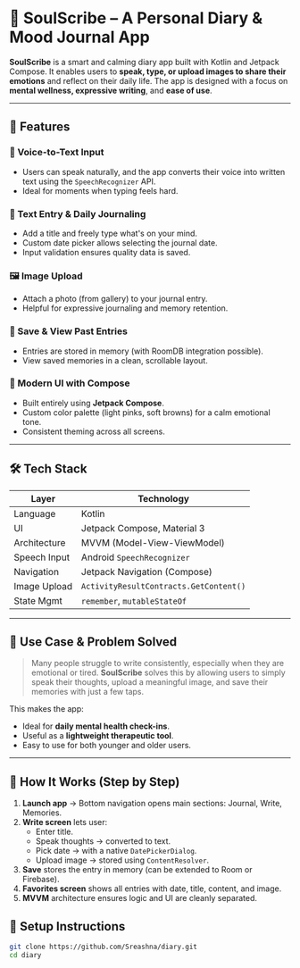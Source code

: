 # 🧠 SoulScribe – A Personal Diary & Mood Journal App

**SoulScribe** is a smart and calming diary app built with Kotlin and Jetpack Compose. It enables users to **speak, type, or upload images to share their emotions** and reflect on their daily life. The app is designed with a focus on **mental wellness, expressive writing**, and **ease of use**.

---

## 🧩 Features

### 🎤 Voice-to-Text Input
- Users can speak naturally, and the app converts their voice into written text using the `SpeechRecognizer` API.
- Ideal for moments when typing feels hard.

### 📝 Text Entry & Daily Journaling
- Add a title and freely type what's on your mind.
- Custom date picker allows selecting the journal date.
- Input validation ensures quality data is saved.

### 🖼️ Image Upload
- Attach a photo (from gallery) to your journal entry.
- Helpful for expressive journaling and memory retention.

### 💾 Save & View Past Entries
- Entries are stored in memory (with RoomDB integration possible).
- View saved memories in a clean, scrollable layout.

### 🎨 Modern UI with Compose
- Built entirely using **Jetpack Compose**.
- Custom color palette (light pinks, soft browns) for a calm emotional tone.
- Consistent theming across all screens.

---

## 🛠️ Tech Stack

| Layer        | Technology                            |
|--------------|----------------------------------------|
| Language     | Kotlin                                 |
| UI           | Jetpack Compose, Material 3            |
| Architecture | MVVM (Model-View-ViewModel)            |
| Speech Input | Android `SpeechRecognizer`             |
| Navigation   | Jetpack Navigation (Compose)           |
| Image Upload | `ActivityResultContracts.GetContent()` |
| State Mgmt   | `remember`, `mutableStateOf`           |

---

## 🎯 Use Case & Problem Solved

> Many people struggle to write consistently, especially when they are emotional or tired. **SoulScribe** solves this by allowing users to simply speak their thoughts, upload a meaningful image, and save their memories with just a few taps.

This makes the app:
- Ideal for **daily mental health check-ins**.
- Useful as a **lightweight therapeutic tool**.
- Easy to use for both younger and older users.

---

## 🧪 How It Works (Step by Step)

1. **Launch app** → Bottom navigation opens main sections: Journal, Write, Memories.
2. **Write screen** lets user:
   - Enter title.
   - Speak thoughts → converted to text.
   - Pick date → with a native `DatePickerDialog`.
   - Upload image → stored using `ContentResolver`.
3. **Save** stores the entry in memory (can be extended to Room or Firebase).
4. **Favorites screen** shows all entries with date, title, content, and image.
5. **MVVM** architecture ensures logic and UI are cleanly separated.



## 🚀 Setup Instructions

```bash
git clone https://github.com/Sreashna/diary.git
cd diary
